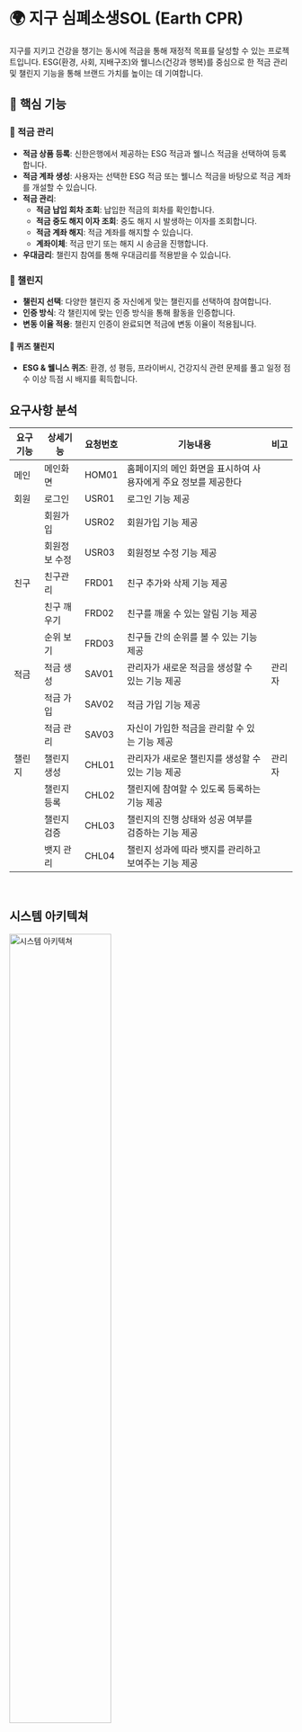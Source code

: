 # 🌍 지구 심폐소생SOL (Earth CPR)

지구를 지키고 건강을 챙기는 동시에 적금을 통해 재정적 목표를 달성할 수 있는 프로젝트입니다. ESG(환경, 사회, 지배구조)와 웰니스(건강과 행복)를 중심으로 한 적금 관리 및 챌린지 기능을 통해 브랜드 가치를 높이는 데 기여합니다.

## 🔑 핵심 기능

### 🏦 적금 관리

- **적금 상품 등록**: 신한은행에서 제공하는 ESG 적금과 웰니스 적금을 선택하여 등록합니다.
- **적금 계좌 생성**: 사용자는 선택한 ESG 적금 또는 웰니스 적금을 바탕으로 적금 계좌를 개설할 수 있습니다.
- **적금 관리**:
  - **적금 납입 회차 조회**: 납입한 적금의 회차를 확인합니다.
  - **적금 중도 해지 이자 조회**: 중도 해지 시 발생하는 이자를 조회합니다.
  - **적금 계좌 해지**: 적금 계좌를 해지할 수 있습니다.
  - **계좌이체**: 적금 만기 또는 해지 시 송금을 진행합니다.
- **우대금리**: 챌린지 참여를 통해 우대금리를 적용받을 수 있습니다.

### 💪 챌린지

- **챌린지 선택**: 다양한 챌린지 중 자신에게 맞는 챌린지를 선택하여 참여합니다.
- **인증 방식**: 각 챌린지에 맞는 인증 방식을 통해 활동을 인증합니다.
- **변동 이율 적용**: 챌린지 인증이 완료되면 적금에 변동 이율이 적용됩니다.

#### 🧩 퀴즈 챌린지

- **ESG & 웰니스 퀴즈**: 환경, 성 평등, 프라이버시, 건강지식 관련 문제를 풀고 일정 점수 이상 득점 시 배지를 획득합니다.


## 요구사항 분석

| 요구기능 | 상세기능 | 요청번호 | 기능내용 | 비고 |
| --------| -- |---- | ---  |---- |
| 메인 | 메인화면 | HOM01 | 홈페이지의 메인 화면을 표시하여 사용자에게 주요 정보를 제공한다 |  |
| 회원 | 로그인 | USR01 | 로그인 기능 제공 |  |
|  | 회원가입 | USR02 | 회원가입 기능 제공 |  |
|  | 회원정보 수정 | USR03 | 회원정보 수정 기능 제공 |  |
| 친구 | 친구관리 | FRD01 | 친구 추가와 삭제 기능 제공 |  |
|  | 친구 깨우기 | FRD02 | 친구를 깨울 수 있는 알림 기능 제공 |  |
|  | 순위 보기 | FRD03 | 친구들 간의 순위를 볼 수 있는 기능 제공 |  |
| 적금 | 적금 생성 | SAV01 | 관리자가 새로운 적금을 생성할 수 있는 기능 제공 | 관리자 |
|  | 적금 가입 | SAV02 | 적금 가입 기능 제공 |  |
|  | 적금 관리 | SAV03 | 자신이 가입한 적금을 관리할 수 있는 기능 제공 |  |
| 챌린지 | 챌린지 생성 | CHL01 | 관리자가 새로운 챌린지를 생성할 수 있는 기능 제공 | 관리자 |
|  | 챌린지 등록 | CHL02 | 챌린지에 참여할 수 있도록 등록하는 기능 제공 |  |
|  | 챌린지 검증 | CHL03 | 챌린지의 진행 상태와 성공 여부를 검증하는 기능 제공 |  |
|  | 뱃지 관리 | CHL04 | 챌린지 성과에 따라 뱃지를 관리하고 보여주는 기능 제공 |  |
<br/>

## 시스템 아키텍쳐
<img src="https://github.com/user-attachments/assets/0e6dc830-dd54-4e0d-be30-0a17b209b7db" alt="시스템 아키텍쳐" width="60%"/>
<img src="https://github.com/user-attachments/assets/67f4aaf5-17a3-4a88-a204-a1eab6e1fb1a" width="70%"/>

[FE] 
<ul>
<li>Flutter을 활용한 android 어플리케이션 개발</li>
</ul>
[BE]
<ul>
<li>Spring boot를 활용한 REST API 배포</li>
<li>Docker CI/CD를 활용한 test 및 배포</li>
</ul>
[AI]
<ul>
<li>Local 환경에서 학습한 model을 EC2 위에서 Flask를 통해 REST API로 제공</li>
</ul>

## ERD
![image](https://github.com/user-attachments/assets/9f3af0ba-7681-4d0c-aeb3-767e6d7a0337)


